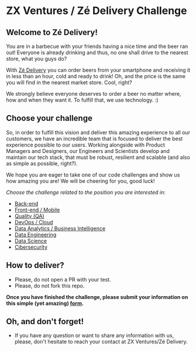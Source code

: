 # ZX Ventures / Zé Delivery Challenge

## Welcome to Zé Delivery!
You are in a barbecue with your friends having a nice time and the beer ran out! Everyone is already drinking and thus, no one shall drive to the nearest store, what you guys do? 

With [Zé Delivery](https://ze.delivery) you can order beers from your smartphone and receiving it in less than an hour, cold and ready to drink! Oh, and the price is the same you will find in the nearest market store. Cool, right? 

We strongly believe everyone deserves to order a beer no matter where, how and when they want it. To fulfill that, we use technology. :)

## Choose your challenge

So, in order to fulfill this vision and deliver this amazing experience to all our customers, we have an incredible team that is focused to deliver the best experience possible to our users. Working alongside with Product Managers and Designers, our Engineers and Scientists develop and maintain our tech stack, that must be robust, resilient and scalable (and also as simple as possible, right?).

We hope you are eager to take one of our code challenges and show us how amazing you are! We will be cheering for you, good luck!

*Choose the challenge related to the position you are interested in:*

- [Back-end](backend.md)
- [Front-end / Mobile](frontend-mobile.md)
- [Quality (QA)](qa.md)
- [DevOps / Cloud](devops-cloud.md)
- [Data Analytics / Business Intelligence](data-bi.md)
- [Data Engineering](data-engineering.md)
- [Data Science](data-science.md)
- [Cibersecurity](cybersecurity_pt.md)

## How to deliver?

* Please, do not open a PR with your test.
* Please, do not fork this repo.

**Once you have finished the challenge, please submit your information on this simple (yet amazing) [form](https://docs.google.com/forms/d/e/1FAIpQLSc8DJlM3SQDxMTntTtzqVS_StacBM072c4WSku7LUkgPganOg/viewform).**

## Oh, and don't forget!

* If you have any question or want to share any information with us, please, don't hesitate to reach your contact at ZX Ventures/Zé Delivery.


